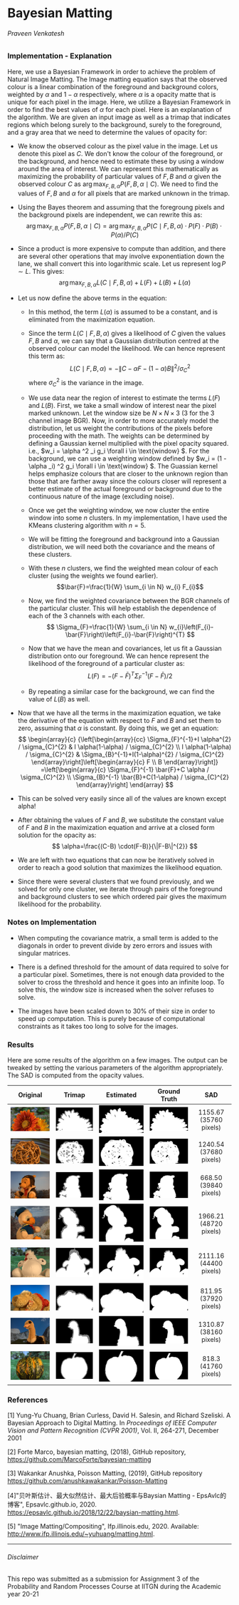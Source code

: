 
<!-- ## Probability and Random Processes - Assignment 3 -->
# Bayesian Matting
###### Praveen Venkatesh 

<!-- Link to repository - https://github.com/praveenVnktsh/Bayesian-Matting

Relevant files have been added to the zip file as well. -->

### Implementation - Explanation

Here, we use a Bayesian Framework in order to achieve the problem of Natural Image Matting. The Image matting equation says that the observed colour is a linear combination of the foreground and background colors, weighted by $\alpha$ and $1-\alpha$ respectively, where $\alpha$ is a opacity matte that is unique for each pixel in the image. Here, we utilize a Bayesian Framework in order to find the best values of $\alpha$ for each pixel. Here is an explanation of the algorithm. We are given an input image as well as a trimap that indicates regions which belong surely to the background, surely to the foreground, and a gray area that we need to determine the values of opacity for:

- We know the observed colour as the pixel value in the image. Let us denote this pixel as $C$. We don't know the colour of the foreground, or the background, and hence need to estimate these by using a window around the area of interest. We can represent this mathematically as maximizing the probability of particular values of $F, B$ and  $\alpha$ given the observed colour $C$ as $\arg \max _{F, B, \alpha} P(F, B, \alpha \mid C)$. We need to find the values of $F, B$ and $\alpha$ for all pixels that are marked unknown in the trimap.

- Using the Bayes theorem and assuming that the foregroung pixels and the background pixels are independent, we can rewrite this as:
$$
\arg \max _{F, B, \alpha} P(F, B, \alpha \mid C)
=\arg \max _{F, B, \alpha} P(C \mid F, B, \alpha) \cdot P(F) \cdot P(B) \cdot P(\alpha) / P(C) 
$$

- Since a product is more expensive to compute than addition, and there are several other operations that may involve exponentiation down the lane, we shall convert this into logarithmic scale. Let us represent $\log P \sim L$. This gives:
$$ \arg \max _{F, B, \alpha} L(C \mid F, B, \alpha)+L(F)+L(B)+L(\alpha)$$

- Let us now define the above terms in the equation:
    - In this method, the term $L(\alpha)$ is assumed to be a constant, and is eliminated from the maximization equation.
    - Since the term $L(C \mid F, B, \alpha)$ gives a likelihood of $C$ given the values $F, B$ and $\alpha$, we can say that a Gaussian distribution centred at the observed colour can model the likelihood. We can hence represent this term as:
    $$
    L(C \mid F, B, \alpha)=-\|C-\alpha F-(1-\alpha) B\|^{2} / \sigma_{C}^{2}
    $$
    where $\sigma_{C}^{2}$ is the variance in the image.
    - We use data near the region of interest to estimate the terms $L(F)$ and $L(B)$. First, we take a small window of interest near the pixel marked unknown. Let the window size be $N\times N\times 3$ (3 for the 3 channel image BGR). Now, in order to more accurately model the distribution, let us weight the contributions of the pixels before proceeding with the math. The weights can be determined by defining a Gaussian kernel multiplied with the pixel opacity squared. i.e., $w_i = \alpha ^2 _i g_i \forall i \in \text{window} $. For the background, we can use a weighting window defined by $w_i = (1 - \alpha _i) ^2  g_i \forall i \in \text{window} $. The Guassian kernel helps emphasize colours that are closer to the unknown region than those that are farther away since the colours closer will represent a better estimate of the actual foreground or background due to the continuous nature of the image (excluding noise).
    - Once we get the weighting window, we now cluster the entire window into some $n$ clusters. In my implementation, I have used the KMeans clustering algorithm with $n = 5$.
    - We will be fitting the foreground and background into a Gaussian distribution, we will need both the covariance and the means of these clusters.
    - With these $n$ clusters, we find the weighted mean colour of each cluster (using the weights we found earlier).
    $$\bar{F}=\frac{1}{W} \sum_{i \in N} w_{i} F_{i}$$

    - Now, we find the weighted covariance between the BGR channels of the particular cluster. This will help establish the dependence of each of the 3 channels with each other.
    $$ \Sigma_{F}=\frac{1}{W} \sum_{i \in N} w_{i}\left(F_{i}-\bar{F}\right)\left(F_{i}-\bar{F}\right)^{T} $$

    - Now that we have the mean and covariances, let us fit a Gaussian distribution onto our foreground. We can hence represent the likelihood of the foreground of a particular cluster as:
    $$L(F)=-(F-\bar{F})^{T} \Sigma_{F}^{-1}(F-\bar{F}) / 2$$

    - By repeating a similar case for the background, we can find the value of $L(B)$ as well.

- Now that we have all the terms in the maximization equation, we take the derivative of the equation with respect to $F$ and $B$ and set them to zero, assuming that $\alpha$ is constant. By doing this, we get an equation: 
$$
\begin{array}{c}
{\left[\begin{array}{cc}
\Sigma_{F}^{-1}+I \alpha^{2} / \sigma_{C}^{2} & I \alpha(1-\alpha) / \sigma_{C}^{2} \\
I \alpha(1-\alpha) / \sigma_{C}^{2} & \Sigma_{B}^{-1}+I(1-\alpha)^{2} / \sigma_{C}^{2}
\end{array}\right]\left[\begin{array}{c}
F \\
B
\end{array}\right]} 
=\left[\begin{array}{c}
\Sigma_{F}^{-1} \bar{F}+C \alpha / \sigma_{C}^{2} \\
\Sigma_{B}^{-1} \bar{B}+C(1-\alpha) / \sigma_{C}^{2}
\end{array}\right]
\end{array}
$$

- This can be solved very easily since all of the values are known except alpha!

- After obtaining the values of $F$ and $B$, we substitute the constant value of $F$ and $B$ in the maximization equation and arrive at a closed form solution for the opacity as:
$$
\alpha=\frac{(C-B) \cdot(F-B)}{\|F-B\|^{2}}
$$

- We are left with two equations that can now be iteratively solved in order to reach a good solution that maximizes the likelihood equation.

- Since there were several clusters that we found previously, and we solved for only one cluster, we iterate through pairs of the foreground and background clusters to see which ordered pair gives the maximum likelihood for the probability.


### Notes on Implementation

- When computing the covariance matrix, a small term is added to the diagonals in order to prevent divide by zero errors and issues with singular matrices.

- There is a defined threshold for the amount of data required to solve for a particular pixel. Sometimes, there is not enough data provided to the solver to cross the threshold and hence it goes into an infinite loop. To solve this, the window size is increased when the solver refuses to solve.

- The images have been scaled down to 30% of their size in order to speed up computation. This is purely because of computational constraints as it takes too long to solve for the images.



### Results

Here are some results of the algorithm on a few images. The output can be tweaked by setting the various parameters of the algorithm appropriately. The SAD is computed from the opacity values.

Original | Trimap | Estimated   |  Ground Truth | SAD 
:---:|:---:|:---------:|:--------:|:---:
![](OUTPUT/ORIG/1-ORIG.png) |![](OUTPUT/TRIMAP/01-TRIMAP.png) |![](OUTPUT/MATTE/1-MATTE.png) |  ![](OUTPUT/GT/1-GT.png) | 1155.67 (35760 pixels)
![](OUTPUT/ORIG/2-ORIG.png) |![](OUTPUT/TRIMAP/02-TRIMAP.png) |![](OUTPUT/MATTE/2-MATTE.png) |  ![](OUTPUT/GT/2-GT.png) | 1240.54 (37680 pixels)
![](OUTPUT/ORIG/5-ORIG.png) |![](OUTPUT/TRIMAP/05-TRIMAP.png) |![](OUTPUT/MATTE/5-MATTE.png) |  ![](OUTPUT/GT/5-GT.png) | 668.50 (39840 pixels)
![](OUTPUT/ORIG/6-ORIG.png) |![](OUTPUT/TRIMAP/06-TRIMAP.png) |![](OUTPUT/MATTE/6-MATTE.png) |  ![](OUTPUT/GT/6-GT.png) | 1966.21 (48720 pixels)
![](OUTPUT/ORIG/7-ORIG.png) |![](OUTPUT/TRIMAP/07-TRIMAP.png) |![](OUTPUT/MATTE/7-MATTE.png) |  ![](OUTPUT/GT/7-GT.png) | 2111.16 (44400 pixels)
![](OUTPUT/ORIG/12-ORIG.png) |![](OUTPUT/TRIMAP/12-TRIMAP.png) |![](OUTPUT/MATTE/12-MATTE.png) |  ![](OUTPUT/GT/12-GT.png) | 811.95 (37920 pixels)
![](OUTPUT/ORIG/14-ORIG.png) |![](OUTPUT/TRIMAP/14-TRIMAP.png) |![](OUTPUT/MATTE/14-MATTE.png) |  ![](OUTPUT/GT/14-GT.png) | 1310.87 (38160 pixels)
![](OUTPUT/ORIG/19-ORIG.png) |![](OUTPUT/TRIMAP/19-TRIMAP.png) |![](OUTPUT/MATTE/19-MATTE.png) |  ![](OUTPUT/GT/19-GT.png) | 818.3 (41760 pixels)





### References

[1] Yung-Yu Chuang, Brian Curless, David H. Salesin, and Richard Szeliski. A Bayesian Approach to Digital Matting. In _Proceedings of IEEE Computer Vision and Pattern Recognition (CVPR 2001)_, Vol. II, 264-271, December 2001

[2] Forte Marco, bayesian matting, (2018), GitHub repository, https://github.com/MarcoForte/bayesian-matting

[3] Wakankar Anushka, Poisson Matting, (2019), GitHub repository https://github.com/anushkawakankar/Poisson-Matting

[4]"贝叶斯估计、最大似然估计、最大后验概率与Baysian Matting - EpsAvlc的博客", Epsavlc.github.io, 2020.  https://epsavlc.github.io/2018/12/22/baysian-matting.html. 

[5] "Image Matting/Compositing", Ifp.illinois.edu, 2020. Available: http://www.ifp.illinois.edu/~yuhuang/matting.html.


---------
###### Disclaimer

This repo was submitted as a submission for Assignment 3 of the Probability and Random Processes Course at IITGN during the Academic year 20-21


